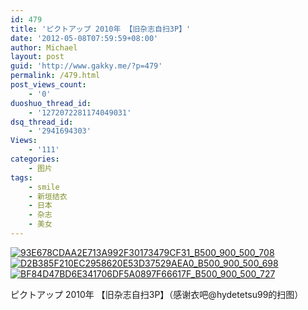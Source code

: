 ```yaml
---
id: 479
title: 'ピクトアップ 2010年 【旧杂志自扫3P】'
date: '2012-05-08T07:59:59+08:00'
author: Michael
layout: post
guid: 'http://www.gakky.me/?p=479'
permalink: /479.html
post_views_count:
    - '0'
duoshuo_thread_id:
    - '1272072281174049031'
dsq_thread_id:
    - '2941694303'
Views:
    - '111'
categories:
    - 图片
tags:
    - smile
    - 新垣结衣
    - 日本
    - 杂志
    - 美女
---
```


[![93E678CDAA2E713A992F30173479CF31_B500_900_500_708](http://www.yui-aragaki.org/wp-content/uploads/img/93E678CDAA2E713A992F30173479CF31_B500_900_500_708.jpeg)](http://www.yui-aragaki.org/wp-content/uploads/img/93E678CDAA2E713A992F30173479CF31_B1280_1280_723_1024.jpeg) [![D2B385F210EC2958620E53D37529AEA0_B500_900_500_698](http://www.yui-aragaki.org/wp-content/uploads/img/D2B385F210EC2958620E53D37529AEA0_B500_900_500_698.jpeg)](http://www.yui-aragaki.org/wp-content/uploads/img/D2B385F210EC2958620E53D37529AEA0_B1280_1280_732_1023.jpeg) [![BF84D47BD6E341706DF5A0897F66617F_B500_900_500_727](http://www.yui-aragaki.org/wp-content/uploads/img/BF84D47BD6E341706DF5A0897F66617F_B500_900_500_727.jpeg)](http://www.yui-aragaki.org/wp-content/uploads/img/BF84D47BD6E341706DF5A0897F66617F_B1280_1280_703_1023.jpeg)

ピクトアップ 2010年 【旧杂志自扫3P】（感谢衣吧@hydetetsu99的扫图）